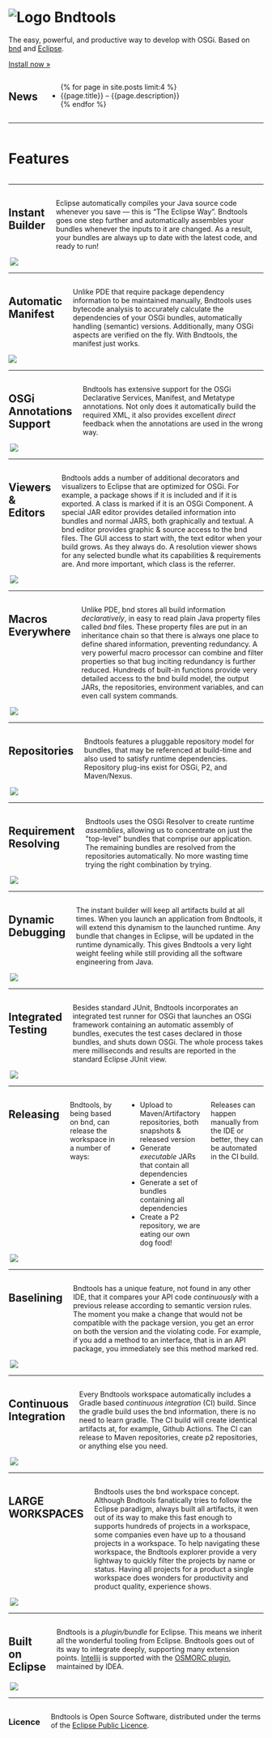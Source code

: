 ---
---

<div class="hero panel radius">
    <h1><img src="images/swirl-128.png" alt="Logo" class="logo"> Bndtools</h1>
    <p>The easy, powerful, and productive way to develop with OSGi. Based on <a href="https://bnd.bndtools.org">bnd</a> and <a href="www.eclipse.org">Eclipse</a>.</p>
    <p><a class="button small" href="installation.html">Install now &raquo;</a></p>
</div>

<div class="row">
    <div class="large-12 medium-12 small-12 columns">
    <h2>News</h2>
    <ul>
    {% for page in site.posts limit:4 %}
        <li><a class="item" onclick="location.href='{{page.url}}'">{{page.title}}</a> – {{page.description}}</li>
    {% endfor %}
    </ul>
    </div>
</div>

<hr/>
<div class="row">
    <div class="large-7 medium-6 small-6 columns">
    <h1>Features</h1>
    </div>
</div>
<hr/>
<div class="row">
    <div class="large-7 medium-6 small-6 columns">
        <h2>Instant Builder</h2>
        <p>Eclipse automatically compiles your Java source code whenever you save &mdash; this is &ldquo;The Eclipse Way&rdquo;. Bndtools goes one step further and automatically assembles your bundles whenever the inputs to it are changed. As a result, your bundles are always up to date with the latest code, and ready to run!</p>
    </div>
    <div class="large-5 medium-6 small-6 columns">
        <img src="/images/about04.png" align="right"/>
    </div>
</div>
<hr/>

<div class="row">
    <div class="large-7 medium-6 small-6 columns">
        <h2>Automatic Manifest</h2>
        <p>Unlike PDE that require package dependency information to be maintained manually, Bndtools uses bytecode analysis to accurately calculate the dependencies of your OSGi bundles, automatically handling (semantic) versions. Additionally, many OSGi aspects are verified on the fly. With Bndtools, the manifest just works.</p>
    </div>
    <div class="large-5 medium-6 small-6 columns">
        <img src="/images/about01.png"/>
    </div>
</div>

<hr/>

<div class="row">
    <div class="large-7 medium-6 small-6 columns">
        <h2>OSGi Annotations Support</h2>
        <p>Bndtools has extensive support for the OSGi Declarative Services, Manifest, and Metatype annotations. Not only does it automatically build the required XML, it also provides excellent <em>direct</em> feedback when the annotations are used in the wrong way.</p>
    </div>
    <div class="large-5 medium-6 small-6 columns">
        <img src="/assets/img/ds.png" align="right"/>
    </div>
</div>
<hr/>

<div class="row">
    <div class="large-7 medium-6 small-6 columns">
        <h2>Viewers &amp; Editors</h2>
        <p>Bndtools adds a number of additional decorators and visualizers to Eclipse that are optimized for OSGi. For example, a package shows if it is included and if it is exported. A class is marked if it is an OSGi Component. A special JAR editor provides detailed information into bundles and normal JARS, both graphically and textual. A bnd editor provides graphic &amp; source access to the bnd files. The GUI access to start with, the text editor when your build grows. As they always do. A resolution viewer shows for any selected bundle what its capabilities &amp; requirements are. And more important, which class is the referrer.</p>
    </div>
    <div class="large-5 medium-6 small-6 columns">
        <img src="/assets/img/resolution.png" align="right"/>
    </div>
</div>
<hr/>

<div class="row">
    <div class="large-7 medium-6 small-6 columns">
        <h2>Macros Everywhere</h2>
        <p>Unlike PDE, bnd stores all build information <em>declaratively</em>, in easy to read plain Java property files called <em>bnd</em> files. These property files are put in an inheritance chain so that there is always one place to define shared information, preventing redundancy. A very powerful macro processor can combine and filter properties so that bug inciting redundancy is further reduced. Hundreds of built-in functions provide very detailed access to the bnd build model, the output JARs, the repositories, environment variables, and can even call system commands.</p>
    </div>
    <div class="large-5 medium-6 small-6 columns">
        <img src="/assets/img/macros.png" align="right"/>
    </div>
</div>
<hr/>

<div class="row">
    <div class="large-7 medium-6 small-6 columns">
        <h2>Repositories</h2>
        <p>Bndtools features a pluggable repository model for bundles, that may be referenced at build-time and also used to satisfy runtime dependencies. Repository plug-ins exist for OSGi, P2,  and Maven/Nexus.</p>
    </div>
    <div class="large-5 medium-6 small-6 columns">
        <img src="/images/about02.png" align="right"/>
    </div>
</div>
<hr/>

<div class="row">
    <div class="large-7 medium-6 small-6 columns">
        <h2>Requirement Resolving</h2>
        <p>Bndtools uses the OSGi Resolver  to create runtime <em>assemblies</em>, allowing us to concentrate on just the "top-level" bundles that comprise our application. The remaining bundles are resolved from the repositories automatically. No more wasting time trying the right combination by trying.</p>
    </div>
    <div class="large-5 medium-6 small-6 columns">
        <img src="/images/about03.png" align="right"/>
    </div>
</div>
<hr/>

<div class="row">
    <div class="large-7 medium-6 small-6 columns">
        <h2>Dynamic Debugging</h2>
        <p>The instant builder will keep all artifacts build at all times. When you launch an application from Bndtools, it will extend this dynamism to the launched runtime. Any bundle that changes in Eclipse, will be updated in the runtime dynamically. This gives Bndtools a very light weight feeling while still providing all the software engineering from Java.</p>
    </div>
    <div class="large-5 medium-6 small-6 columns">
        <img src="/assets/img/debug.png" align="right"/>
    </div>
</div>

<hr/>

<div class="row">
    <div class="large-7 medium-6 small-6 columns">
        <h2>Integrated Testing</h2>
        <p>Besides standard JUnit, Bndtools incorporates an integrated test runner for OSGi that launches an OSGi framework containing an automatic assembly of bundles, executes the test cases declared in those bundles, and shuts down OSGi. The whole process takes mere milliseconds and results are reported in the standard Eclipse JUnit view.</p>
    </div>
    <div class="large-5 medium-6 small-6 columns">
        <img src="/images/about06.png" align="right"/>
    </div>
</div>

<hr/>
<div class="row">
    <div class="large-7 medium-6 small-6 columns">
        <h2>Releasing</h2>
        <p>Bndtools, by being based on bnd, can release the workspace in a number of ways: </p>
        <ul>
        <li>Upload to Maven/Artifactory repositories, both snapshots & released version</li>
        <li>Generate  <em>executable</em> JARs that contain all dependencies</li>
        <li>Generate a set of bundles containing all dependencies</li>
        <li>Create a P2 repository, we are eating our own dog food!</li>
        </ul>
        <p>Releases can happen manually from the IDE or better, they can be automated in the CI build.</p>
    </div>
    <div class="large-5 medium-6 small-6 columns">
        <img src="/images/about05.png" align="right"/>
    </div>
</div>

<hr/>

<div class="row">
    <div class="large-7 medium-6 small-6 columns">
        <h2>Baselining</h2>
        <p>Bndtools has a unique feature, not found in any other IDE, that it compares your API code <em>continuously</em> with a previous release according to semantic version rules. The moment you make a change that would not be compatible with the package version, you get an error on both the version and the violating code. For example, if you add a method to an interface, that is in an API package, you immediately see this method marked red.</p>
    </div>
    <div class="large-5 medium-6 small-6 columns">
        <img src="/assets/img/baselining-add-interface.png" align="right"/>
    </div>
</div>

<hr/>
<div class="row">
    <div class="large-7 medium-6 small-6 columns">
        <h2>Continuous Integration</h2>
        <p>Every Bndtools workspace automatically includes a Gradle based <em>continuous integration</em> (CI) build. Since the gradle build uses the bnd information, there is no need to learn gradle. The CI build will create identical artifacts at, for example,  Github Actions. The CI can release to Maven repositories, create p2 repositories, or anything else you need. </p>
    </div>
    <div class="large-5 medium-6 small-6 columns">
        <img src="/assets/img/ci.png" align="right"/>
    </div>
</div>

<hr/>
<div class="row">
    <div class="large-7 medium-6 small-6 columns">
        <h2>LARGE WORKSPACES</h2>
        <p>Bndtools uses the bnd workspace concept. Although Bndtools fanatically tries to follow the Eclipse paradigm, always built all artifacts, it wen out of its way to make this fast enough to supports hundreds of projects in a workspace, some companies even have up to a thousand projects in a workspace.  To help navigating these workspace, the Bndtools explorer provide a very lightway to quickly filter the projects by name or status. Having all projects for a product a single workspace does wonders for productivity and product quality, experience shows. </p>
    </div>
    <div class="large-5 medium-6 small-6 columns">
        <img src="/assets/img/bndtools-explorer2.png" align="right"/>
    </div>
</div>
<hr/>

<div class="row">
    <div class="large-7 medium-6 small-6 columns">
        <h2>Built on Eclipse</h2>
        <p>Bndtools is a <em>plugin/bundle</em> for Eclipse. This means we inherit all the wonderful tooling from Eclipse. Bndtools goes out of its way to integrate deeply, supporting many extension points. <a href="https://www.jetbrains.com/idea/">Intellij</a> is supported with the <a href="https://plugins.jetbrains.com/plugin/1816-osgi">OSMORC plugin</a>, maintained by IDEA.</p>
    </div>
    <div class="large-5 medium-6 small-6 columns">
        <img src="/assets/img/eclipse_builton.png" align="right"/>
    </div>
</div>
<hr/>

<div class="row panel">
    <div class="large-12 medium-12 small-12 columns">
        <h3>Licence</h3>
        <p>Bndtools is Open Source Software, distributed under the terms of the <a class="external" href="http://www.eclipse.org/legal/epl-v10.html">Eclipse Public Licence</a>.</p>
    </div>
</div>
